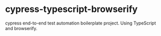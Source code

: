 # cypress-typescript-browserify
cypress end-to-end test automation boilerplate project. Using TypeScript and browserify.
